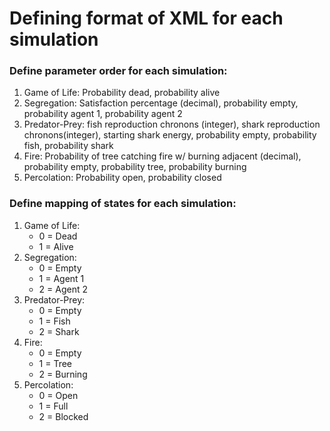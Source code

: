 # Defining format of XML for each simulation

### Define parameter order for each simulation:
1. Game of Life: Probability dead, probability alive
2. Segregation: Satisfaction percentage (decimal), probability empty, probability agent 1, probability agent 2
3. Predator-Prey: fish reproduction chronons (integer), shark reproduction chronons(integer),
starting shark energy, probability empty, probability fish, probability shark
4. Fire: Probability of tree catching fire w/ burning adjacent (decimal), probability empty, probability tree, 
probability burning
5. Percolation: Probability open, probability closed

### Define mapping of states for each simulation:
1. Game of Life: 
    * 0 = Dead
    * 1 = Alive
2. Segregation: 
    * 0 = Empty
    * 1 = Agent 1
    * 2 = Agent 2
3. Predator-Prey:
    * 0 = Empty
    * 1 = Fish
    * 2 = Shark
4. Fire:
    * 0 = Empty
    * 1 = Tree
    * 2 = Burning
5. Percolation:
    * 0 = Open
    * 1 = Full
    * 2 = Blocked


